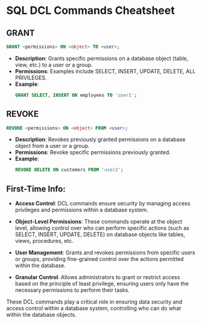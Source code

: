 # SQL DCL Commands Cheatsheet

## GRANT

```sql
GRANT <permissions> ON <object> TO <user>;
```

- **Description**: Grants specific permissions on a database object (table, view, etc.) to a user or a group.
- **Permissions**: Examples include SELECT, INSERT, UPDATE, DELETE, ALL PRIVILEGES.
- **Example**: 
  ```sql
  GRANT SELECT, INSERT ON employees TO 'user1';
  ```

## REVOKE

```sql
REVOKE <permissions> ON <object> FROM <user>;
```

- **Description**: Revokes previously granted permissions on a database object from a user or a group.
- **Permissions**: Revoke specific permissions previously granted.
- **Example**: 
  ```sql
  REVOKE DELETE ON customers FROM 'user2';
  ```

## First-Time Info:

- **Access Control**: DCL commands ensure security by managing access privileges and permissions within a database system.

- **Object-Level Permissions**: These commands operate at the object level, allowing control over who can perform specific actions (such as SELECT, INSERT, UPDATE, DELETE) on database objects like tables, views, procedures, etc.

- **User Management**: Grants and revokes permissions from specific users or groups, providing fine-grained control over the actions permitted within the database.

- **Granular Control**: Allows administrators to grant or restrict access based on the principle of least privilege, ensuring users only have the necessary permissions to perform their tasks.

These DCL commands play a critical role in ensuring data security and access control within a database system, controlling who can do what within the database objects.